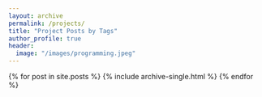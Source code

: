 ```yaml
---
layout: archive
permalink: /projects/
title: "Project Posts by Tags"
author_profile: true
header:
  image: "/images/programming.jpeg"
---
```


{% for post in site.posts %}
    {% include archive-single.html %}
{% endfor %}
